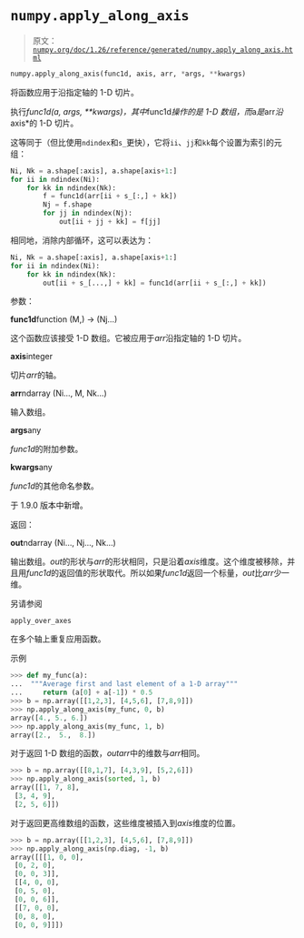 # `numpy.apply_along_axis`

> 原文：[`numpy.org/doc/1.26/reference/generated/numpy.apply_along_axis.html`](https://numpy.org/doc/1.26/reference/generated/numpy.apply_along_axis.html)

```py
numpy.apply_along_axis(func1d, axis, arr, *args, **kwargs)
```

将函数应用于沿指定轴的 1-D 切片。

执行*func1d(a, *args, **kwargs)*，其中*func1d*操作的是 1-D 数组，而*a*是*arr*沿*axis*的 1-D 切片。

这等同于（但比使用`ndindex`和`s_`更快），它将`ii`、`jj`和`kk`每个设置为索引的元组：

```py
Ni, Nk = a.shape[:axis], a.shape[axis+1:]
for ii in ndindex(Ni):
    for kk in ndindex(Nk):
        f = func1d(arr[ii + s_[:,] + kk])
        Nj = f.shape
        for jj in ndindex(Nj):
            out[ii + jj + kk] = f[jj] 
```

相同地，消除内部循环，这可以表达为：

```py
Ni, Nk = a.shape[:axis], a.shape[axis+1:]
for ii in ndindex(Ni):
    for kk in ndindex(Nk):
        out[ii + s_[...,] + kk] = func1d(arr[ii + s_[:,] + kk]) 
```

参数：

**func1d**function (M,) -> (Nj…)

这个函数应该接受 1-D 数组。它被应用于*arr*沿指定轴的 1-D 切片。

**axis**integer

切片*arr*的轴。

**arr**ndarray (Ni…, M, Nk…)

输入数组。

**args**any

*func1d*的附加参数。

**kwargs**any

*func1d*的其他命名参数。

于 1.9.0 版本中新增。

返回：

**out**ndarray (Ni…, Nj…, Nk…)

输出数组。*out*的形状与*arr*的形状相同，只是沿着*axis*维度。这个维度被移除，并且用*func1d*的返回值的形状取代。所以如果*func1d*返回一个标量，*out*比*arr*少一维。

另请参阅

`apply_over_axes`

在多个轴上重复应用函数。

示例

```py
>>> def my_func(a):
...  """Average first and last element of a 1-D array"""
...     return (a[0] + a[-1]) * 0.5
>>> b = np.array([[1,2,3], [4,5,6], [7,8,9]])
>>> np.apply_along_axis(my_func, 0, b)
array([4., 5., 6.])
>>> np.apply_along_axis(my_func, 1, b)
array([2.,  5.,  8.]) 
```

对于返回 1-D 数组的函数，*outarr*中的维数与*arr*相同。

```py
>>> b = np.array([[8,1,7], [4,3,9], [5,2,6]])
>>> np.apply_along_axis(sorted, 1, b)
array([[1, 7, 8],
 [3, 4, 9],
 [2, 5, 6]]) 
```

对于返回更高维数组的函数，这些维度被插入到*axis*维度的位置。

```py
>>> b = np.array([[1,2,3], [4,5,6], [7,8,9]])
>>> np.apply_along_axis(np.diag, -1, b)
array([[[1, 0, 0],
 [0, 2, 0],
 [0, 0, 3]],
 [[4, 0, 0],
 [0, 5, 0],
 [0, 0, 6]],
 [[7, 0, 0],
 [0, 8, 0],
 [0, 0, 9]]]) 
```
